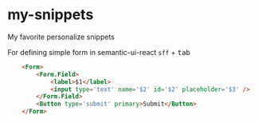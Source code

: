 # my-snippets
My favorite personalize snippets

For defining simple form in semantic-ui-react
`sff` + <kbd>tab</kbd>
```html
	<Form>
		<Form.Field>
			<label>$1</label>
			<input type='text' name='$2' id='$2' placeholder='$3' />
		</Form.Field>
		<Button type='submit' primary>Submit</Button>
	</Form>
```
